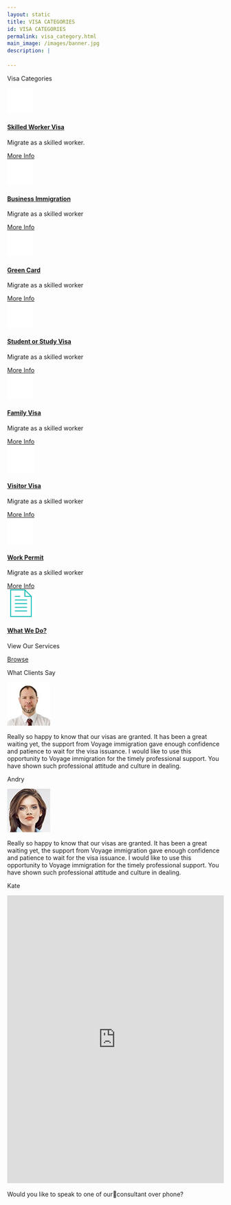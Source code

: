 ```yaml
---
layout: static
title: VISA CATEGORIES
id: VISA CATEGORIES
permalink: visa_category.html
main_image: /images/banner.jpg
description: |

---
```

 <div class="ui vertical stripe pad_140 visa_category" >
                    <div class="ui container">
                        <p class="section_heading mb_40 theme_green text_center">Visa Categories</p>
                        <div class="ui grid center-aligned stackable ">
                                <div class=" four wide tablet  four wide computer column sixteen wide mobile text_center">
                                    <div class="ui segment">
                                            <div class="mb_20 mt_20" >
                                                    <div class="ui icon header them-color mb_20">
                                                        <div class="circle_img theme_bg_yellow">
                                                                <img src="images/cat1.png">   
                                                        </div>
                                                    </div>
                                            </div>
                                            <div class="mt_20 mb_30">
                                                    <h4 class="ui single_category_head">
                                                            <a class="theme_green" href="#">Skilled Worker Visa</a></h4>
                                                        <p class="p_16 mt_20">Migrate as a skilled worker.</p>
                                            </div>
                                            <div class="more_info mb_20">
                                                <a class="theme_yellow" href="#">More Info
                                                        <i class="fa fa-arrow-right"></i>
                                                </a>
                                            </div>
                                    </div>
                                </div>
                                <div class=" four wide tablet  four wide computer column sixteen wide mobile text_center">
                                    <div class="ui segment">
                                            <div class="mb_20 mt_20" >
                                                    <div class="ui icon header them-color mb_20">
                                                        <div class="circle_img theme_bg_yellow">
                                                                <img src="images/cat2.png">   
                                                        </div>
                                                    </div>
                                            </div>
                                            <div class="mt_20 mb_30">
                                                    <h4 class="ui single_category_head">
                                                            <a class="theme_green" href="#">Business Immigration</a></h4>
                                                        <p class="p_16 mt_20">Migrate as a skilled worker</p>
                                            </div>
                                            <div class="more_info mb_20">
                                                <a class="theme_yellow" href="#">More Info
                                                        <i class="fa fa-arrow-right"></i>
                                                </a>
                                            </div>
                                    </div>
                                </div>
                                <div class=" four wide tablet  four wide computer column sixteen wide mobile text_center">
                                    <div class="ui segment">
                                            <div class="mb_20 mt_20" >
                                                    <div class="ui icon header them-color mb_20">
                                                        <div class="circle_img theme_bg_yellow">
                                                                <img src="images/cat3.png">   
                                                        </div>
                                                    </div>
                                            </div>
                                            <div class="mt_20 mb_30">
                                                    <h4 class="ui single_category_head">
                                                            <a class="theme_green" href="#">Green Card</a></h4>
                                                        <p class="p_16 mt_20">Migrate as a skilled worker</p>
                                            </div>
                                            <div class="more_info mb_20">
                                                <a class="theme_yellow" href="#">More Info
                                                        <i class="fa fa-arrow-right"></i>
                                                </a>
                                            </div>
                                    </div>
                                </div>
                                <div class=" four wide tablet  four wide computer column sixteen wide mobile text_center">
                                    <div class="ui segment">
                                            <div class="mb_20 mt_20" >   
                                                    <div class="ui icon header them-color mb_20">
                                                        <div class="circle_img theme_bg_yellow">
                                                                <img src="images/cat4.png">   
                                                        </div>
                                                    </div>
                                            </div>
                                            <div class="mt_20 mb_30">
                                                    <h4 class="ui single_category_head">
                                                            <a class="theme_green" href="#">Student or Study Visa</a></h4>
                                                        <p class="p_16 mt_20">Migrate as a skilled worker</p>
                                            </div>
                                            <div class="more_info mb_20">
                                                <a class="theme_yellow" href="#">More Info
                                                        <i class="fa fa-arrow-right"></i>
                                                </a>
                                            </div>
                                    </div>
                                </div>
                                <div class=" four wide tablet  four wide computer column sixteen wide mobile text_center">
                                        <div class="ui segment">
                                                <div class="mb_20 mt_20" >
                                                        <div class="ui icon header them-color mb_20">
                                                            <div class="circle_img theme_bg_yellow">
                                                                    <img src="images/cat5.png">   
                                                            </div>
                                                        </div>
                                                </div>
                                                <div class="mt_20 mb_30">
                                                        <h4 class="ui single_category_head">
                                                                <a class="theme_green" href="#">Family Visa</a></h4>
                                                            <p class="p_16 mt_20">Migrate as a skilled worker</p>
                                                </div>
                                                <div class="more_info mb_20">
                                                    <a class="theme_yellow" href="#">More Info
                                                            <i class="fa fa-arrow-right"></i>
                                                    </a>
                                                </div>
                                        </div>
                                    </div>
                                    <div class=" four wide tablet  four wide computer column sixteen wide mobile text_center">
                                        <div class="ui segment">
                                                <div class="mb_20 mt_20" >
                                                        <div class="ui icon header them-color mb_20">
                                                            <div class="circle_img theme_bg_yellow">
                                                                    <img src="images/cat6.png">   
                                                            </div>
                                                        </div>
                                                </div>
                                                <div class="mt_20 mb_30">
                                                        <h4 class="ui single_category_head">
                                                                <a class="theme_green" href="#">Visitor Visa</a></h4>
                                                            <p class="p_16 mt_20">Migrate as a skilled worker</p>
                                                </div>
                                                <div class="more_info mb_20">
                                                    <a class="theme_yellow" href="#">More Info
                                                            <i class="fa fa-arrow-right"></i>
                                                    </a>
                                                </div>
                                        </div>
                                    </div>
                                    <div class=" four wide tablet  four wide computer column sixteen wide mobile text_center">
                                        <div class="ui segment">
                                                <div class="mb_20 mt_20" >
                                                        <div class="ui icon header them-color mb_20">
                                                            <div class="circle_img theme_bg_yellow">
                                                                    <img src="images/cat7.png">   
                                                            </div>
                                                        </div>
                                                </div>
                                                <div class="mt_20 mb_30">
                                                        <h4 class="ui single_category_head">
                                                                <a class="theme_green" href="#">Work Permit</a></h4>
                                                            <p class="p_16 mt_20">Migrate as a skilled worker</p>
                                                </div>
                                                <div class="more_info mb_20">
                                                    <a class="theme_yellow" href="#">More Info
                                                            <i class="fa fa-arrow-right"></i>
                                                    </a>
                                                </div>
                                        </div>
                                    </div>
                                    <div class=" four wide tablet  four wide computer column sixteen wide mobile text_center ">
                                        <div class="ui segment lastcategory">
                                                <div class="mb_20 mt_20" >
                                                        <div class="ui icon header them-color mb_20">
                                                            <div class="circle_img bg_white">
                                                                    <img src="images/browse.png">   
                                                            </div>
                                                        </div>
                                                </div>
                                                <div class="mt_20 mb_30">
                                                        <h4 class="ui single_category_head">
                                                                <a class="white" href="#">What We Do?</a></h4>
                                                            <p class="p_16 mt_20 white">View Our Services</p>
                                                </div>
                                                <div class="more_info browse mb_20">
                                                    <a class="white" href="#">Browse
                                                            <i class="fa fa-arrow-right"></i>
                                                    </a>
                                                </div>
                                        </div>
                                    </div>
                        </div>
                    </div>
                </div>
  <div class="ui vertical stripe pad_140 client_say gray_bg" >
                    <div class="ui container">
                            <p class="section_heading mb_40 theme_green">What Clients Say</p>
                        <div class="ui grid center-aligned stackable">
                                <div class="eight wide tablet eight wide computer column sixteen wide mobile text_center">
                                    <div class="ui segment theme_bg_green white">
                                            <div class="ui circular image mb_20">
                                                    <img src="images/testimonials1.jpg">   
                                            </div>
                                                <p class="p_16 white mb_20">
                                                    Really so happy to know that our visas are granted. It has been a great waiting yet, the support from Voyage immigration gave enough confidence and patience to wait for the visa issuance. I would like to use this opportunity to Voyage immigration for the timely professional support. You have shown such professional attitude and culture in dealing.
                                                </p>
                                                <p class="p_20 white">
                                                    Andry
                                                </p>
                                    </div>
                                </div>
                                <div class="eight wide tablet eight wide computer column sixteen wide mobile text_center">
                                        <div class="ui segment theme_bg_green white">
                                                <div class="ui circular image mb_20">
                                                        <img src="images/testimonials2.jpg">   
                                                </div>
                                                    <p class="p_16 white mb_20">
                                                        Really so happy to know that our visas are granted. It has been a great waiting yet, the support from Voyage immigration gave enough confidence and patience to wait for the visa issuance. I would like to use this opportunity to Voyage immigration for the timely professional support. You have shown such professional attitude and culture in dealing.
                                                    </p>
                                                    <p class="p_20 white">
                                                        Kate
                                                    </p>
                                        </div>         
                                    </div>
                        </div>
                    </div>
                </div>
<section class="request_callback" >
        <div class="ui container">
                <div class="ui grid centered middle aligned four column text_center ">
                        <div class="sixteen wide mobile eight wide tablet seven wide computer column p_0 ">
                        <iframe src="https://docs.google.com/forms/d/e/1FAIpQLSc-BQ5z6hRaLDsuIk4LmMu69DLyAUc7onF7V5HzicgmIZ70Zg/viewform?embedded=true" width="100%" height="670" frameborder="0" marginheight="0" marginwidth="0">Loading...
                        </iframe>
                        </div>
                        <div class="sixteen wide mobile eight wide tablet nine wide computer  column">
                                <p class="left_p white">Would you like to speak to one of ourconsultant over phone?</p>
                        </div>
                </div>
        </div>
        </section>
